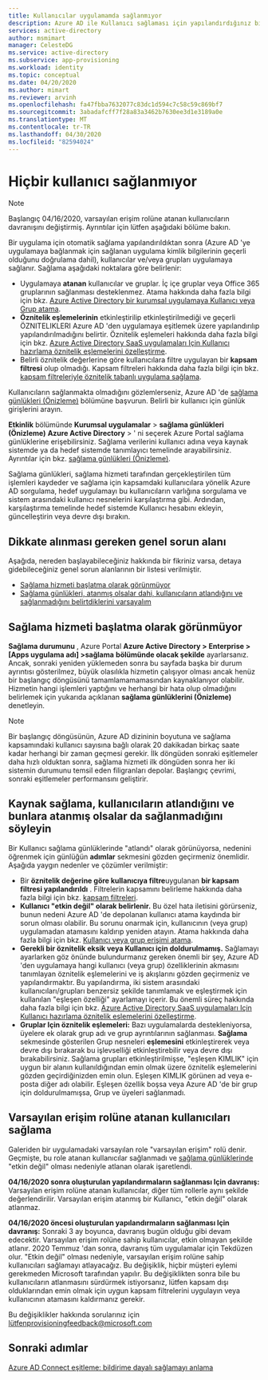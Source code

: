 ```yaml
---
title: Kullanıcılar uygulamamda sağlanmıyor
description: Azure AD ile Kullanıcı sağlaması için yapılandırdığınız bir Azure AD Galeri uygulamasında görünen kullanıcıları görmezseniz karşılaşılan yaygın sorunları giderme
services: active-directory
author: msmimart
manager: CelesteDG
ms.service: active-directory
ms.subservice: app-provisioning
ms.workload: identity
ms.topic: conceptual
ms.date: 04/20/2020
ms.author: mimart
ms.reviewer: arvinh
ms.openlocfilehash: fa47fbba7632077c83dc1d594c7c58c59c869bf7
ms.sourcegitcommit: 3abadafcff7f28a83a3462b7630ee3d1e3189a0e
ms.translationtype: MT
ms.contentlocale: tr-TR
ms.lasthandoff: 04/30/2020
ms.locfileid: "82594024"
---
```

# <a name="no-users-are-being-provisioned"></a>Hiçbir kullanıcı sağlanmıyor 
>[!NOTE]
>Başlangıç 04/16/2020, varsayılan erişim rolüne atanan kullanıcıların davranışını değiştirmiş. Ayrıntılar için lütfen aşağıdaki bölüme bakın. 
>
Bir uygulama için otomatik sağlama yapılandırıldıktan sonra (Azure AD 'ye uygulamaya bağlanmak için sağlanan uygulama kimlik bilgilerinin geçerli olduğunu doğrulama dahil), kullanıcılar ve/veya grupları uygulamaya sağlanır. Sağlama aşağıdaki noktalara göre belirlenir:

-   Uygulamaya **atanan** kullanıcılar ve gruplar. İç içe gruplar veya Office 365 gruplarının sağlanması desteklenmez. Atama hakkında daha fazla bilgi için bkz. [Azure Active Directory bir kurumsal uygulamaya Kullanıcı veya Grup atama](../manage-apps/assign-user-or-group-access-portal.md).
-   **Öznitelik eşlemelerinin** etkinleştirilip etkinleştirilmediği ve geçerli ÖZNITELIKLERI Azure AD 'den uygulamaya eşitlemek üzere yapılandırılıp yapılandırılmadığını belirtir. Öznitelik eşlemeleri hakkında daha fazla bilgi için bkz. [Azure Active Directory SaaS uygulamaları Için Kullanıcı hazırlama öznitelik eşlemelerini özelleştirme](customize-application-attributes.md).
-   Belirli öznitelik değerlerine göre kullanıcılara filtre uygulayan bir **kapsam filtresi** olup olmadığı. Kapsam filtreleri hakkında daha fazla bilgi için bkz. [kapsam filtreleriyle öznitelik tabanlı uygulama sağlama](../app-provisioning/define-conditional-rules-for-provisioning-user-accounts.md).
  
  
Kullanıcıların sağlanmakta olmadığını gözlemlerseniz, Azure AD 'de [sağlama günlükleri (Önizleme)](../reports-monitoring/concept-provisioning-logs.md?context=azure/active-directory/manage-apps/context/manage-apps-context) bölümüne başvurun. Belirli bir kullanıcı için günlük girişlerini arayın.

**Etkinlik** bölümünde **Kurumsal uygulamalar** &gt; **sağlama günlükleri (Önizleme)** **Azure Active Directory** &gt; ' ni seçerek Azure Portal sağlama günlüklerine erişebilirsiniz. Sağlama verilerini kullanıcı adına veya kaynak sistemde ya da hedef sistemde tanımlayıcı temelinde arayabilirsiniz. Ayrıntılar için bkz. [sağlama günlükleri (Önizleme)](../reports-monitoring/concept-provisioning-logs.md?context=azure/active-directory/manage-apps/context/manage-apps-context). 

Sağlama günlükleri, sağlama hizmeti tarafından gerçekleştirilen tüm işlemleri kaydeder ve sağlama için kapsamdaki kullanıcılara yönelik Azure AD sorgulama, hedef uygulamayı bu kullanıcıların varlığına sorgulama ve sistem arasındaki kullanıcı nesnelerini karşılaştırma gibi. Ardından, karşılaştırma temelinde hedef sistemde Kullanıcı hesabını ekleyin, güncelleştirin veya devre dışı bırakın.

## <a name="general-problem-areas-with-provisioning-to-consider"></a>Dikkate alınması gereken genel sorun alanı
Aşağıda, nereden başlayabileceğiniz hakkında bir fikriniz varsa, detaya gidebileceğiniz genel sorun alanlarının bir listesi verilmiştir.

- [Sağlama hizmeti başlatma olarak görünmüyor](#provisioning-service-does-not-appear-to-start)
- [Sağlama günlükleri, atanmış olsalar dahi, kullanıcıların atlandığını ve sağlanmadığını belirtdiklerini varsayalım](#provisioning-logs-say-users-are-skipped-and-not-provisioned-even-though-they-are-assigned)

## <a name="provisioning-service-does-not-appear-to-start"></a>Sağlama hizmeti başlatma olarak görünmüyor
**Sağlama durumunu** , Azure Portal **Azure Active Directory &gt; Enterprise &gt; \[Apps uygulama adı\] &gt;sağlama** **bölümünde olacak şekilde** ayarlarsanız. Ancak, sonraki yeniden yüklemeden sonra bu sayfada başka bir durum ayrıntısı gösterilmez, büyük olasılıkla hizmetin çalışıyor olması ancak henüz bir başlangıç döngüsünü tamamlamamamasından kaynaklanıyor olabilir. Hizmetin hangi işlemleri yaptığını ve herhangi bir hata olup olmadığını belirlemek için yukarıda açıklanan **sağlama günlüklerini (Önizleme)** denetleyin.

>[!NOTE]
>Bir başlangıç döngüsünün, Azure AD dizininin boyutuna ve sağlama kapsamındaki kullanıcı sayısına bağlı olarak 20 dakikadan birkaç saate kadar herhangi bir zaman geçmesi gerekir. İlk döngüden sonraki eşitlemeler daha hızlı olduktan sonra, sağlama hizmeti ilk döngüden sonra her iki sistemin durumunu temsil eden filigranları depolar. Başlangıç çevrimi, sonraki eşitlemeler performansını geliştirir.
>


## <a name="provisioning-logs-say-users-are-skipped-and-not-provisioned-even-though-they-are-assigned"></a>Kaynak sağlama, kullanıcıların atlandığını ve bunlara atanmış olsalar da sağlanmadığını söyleyin

Bir Kullanıcı sağlama günlüklerinde "atlandı" olarak görünüyorsa, nedenini öğrenmek için günlüğün **adımlar** sekmesini gözden geçirmeniz önemlidir. Aşağıda yaygın nedenler ve çözümler verilmiştir:

- Bir **öznitelik değerine göre kullanıcıya filtre**uygulanan **bir kapsam filtresi yapılandırıldı** . Filtrelerin kapsamını belirleme hakkında daha fazla bilgi için bkz. [kapsam filtreleri](../app-provisioning/define-conditional-rules-for-provisioning-user-accounts.md).
- **Kullanıcı "etkin değil" olarak belirlenir.** Bu özel hata iletisini görürseniz, bunun nedeni Azure AD 'de depolanan kullanıcı atama kaydında bir sorun olması olabilir. Bu sorunu onarmak için, kullanıcının (veya grup) uygulamadan atamasını kaldırıp yeniden atayın. Atama hakkında daha fazla bilgi için bkz. [Kullanıcı veya grup erişimi atama](../manage-apps/assign-user-or-group-access-portal.md).
- **Gerekli bir öznitelik eksik veya Kullanıcı için doldurulmamış.** Sağlamayı ayarlarken göz önünde bulundurmanız gereken önemli bir şey, Azure AD 'den uygulamaya hangi kullanıcı (veya grup) özelliklerinin akmasını tanımlayan öznitelik eşlemelerini ve iş akışlarını gözden geçirmeniz ve yapılandırmaktır. Bu yapılandırma, iki sistem arasındaki kullanıcıları/grupları benzersiz şekilde tanımlamak ve eşleştirmek için kullanılan "eşleşen özelliği" ayarlamayı içerir. Bu önemli süreç hakkında daha fazla bilgi için bkz. [Azure Active Directory SaaS uygulamaları Için Kullanıcı hazırlama öznitelik eşlemelerini özelleştirme](customize-application-attributes.md).
- **Gruplar Için öznitelik eşlemeleri:** Bazı uygulamalarda destekleniyorsa, üyelere ek olarak grup adı ve grup ayrıntılarının sağlanması. **Sağlama** sekmesinde gösterilen Grup nesneleri **eşlemesini** etkinleştirerek veya devre dışı bırakarak bu işlevselliği etkinleştirebilir veya devre dışı bırakabilirsiniz. Sağlama grupları etkinleştirilmişse, "eşleşen KIMLIK" için uygun bir alanın kullanıldığından emin olmak üzere öznitelik eşlemelerini gözden geçirdiğinizden emin olun. Eşleşen KIMLIK görünen ad veya e-posta diğer adı olabilir. Eşleşen özellik boşsa veya Azure AD 'de bir grup için doldurulmamışsa, Grup ve üyeleri sağlanmadı.
## <a name="provisioning-users-assigned-to-the-default-access-role"></a>Varsayılan erişim rolüne atanan kullanıcıları sağlama
Galeriden bir uygulamadaki varsayılan role "varsayılan erişim" rolü denir. Geçmişte, bu role atanan kullanıcılar sağlanmadı ve [sağlama günlüklerinde](https://docs.microsoft.com/azure/active-directory/reports-monitoring/concept-provisioning-logs) "etkin değil" olması nedeniyle atlanan olarak işaretlendi. 

**04/16/2020 sonra oluşturulan yapılandırmaların sağlanması Için davranış:** Varsayılan erişim rolüne atanan kullanıcılar, diğer tüm rollerle aynı şekilde değerlendirilir. Varsayılan erişim atanmış bir Kullanıcı, "etkin değil" olarak atlanmaz. 

**04/16/2020 öncesi oluşturulan yapılandırmaların sağlanması Için davranış:** Sonraki 3 ay boyunca, davranış bugün olduğu gibi devam edecektir. Varsayılan erişim rolüne sahip kullanıcılar, etkin olmayan şekilde atlanır. 2020 Temmuz 'dan sonra, davranış tüm uygulamalar için Tekdüzen olur. "Etkin değil" olması nedeniyle, varsayılan erişim rolüne sahip kullanıcıları sağlamayı atlayacağız. Bu değişiklik, hiçbir müşteri eylemi gerekmeden Microsoft tarafından yapılır. Bu değişiklikten sonra bile bu kullanıcıların atlanmasını sürdürmek istiyorsanız, lütfen kapsam dışı olduklarından emin olmak için uygun kapsam filtrelerini uygulayın veya kullanıcının atamasını kaldırmanız gerekir.  

Bu değişiklikler hakkında sorularınız için lütfenprovisioningfeedback@microsoft.com
## <a name="next-steps"></a>Sonraki adımlar

[Azure AD Connect eşitleme: bildirime dayalı sağlamayı anlama](../hybrid/concept-azure-ad-connect-sync-declarative-provisioning.md)
